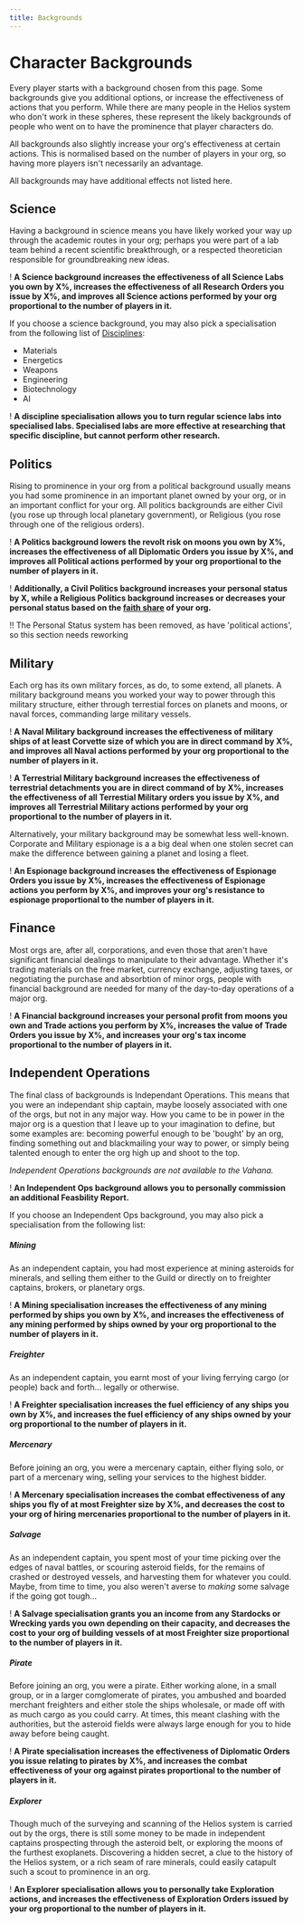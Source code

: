 ```yaml
---
title: Backgrounds
---
```


# Character Backgrounds

Every player starts with a background chosen from this page. Some backgrounds give you additional options, or increase the effectiveness of actions that you perform. While there are many people in the Helios system who don't work in these spheres, these represent the likely backgrounds of people who went on to have the prominence that player characters do.

All backgrounds also slightly increase your org's effectiveness at certain actions. This is normalised based on the number of players in your org, so having more players isn't necessarily an advantage.

All backgrounds may have additional effects not listed here.

## Science

Having a background in science means you have likely worked your way up through the academic routes in your org; perhaps you were part of a lab team behind a recent scientific breakthrough, or a respected theoretician responsible for groundbreaking new ideas.

! **A Science background increases the effectiveness of all Science Labs you own by X%, increases the effectiveness of all Research Orders you issue by X%, and improves all Science actions performed by your org proportional to the number of players in it.**

If you choose a science background, you may also pick a specialisation from the following list of [Disciplines](/science):

- Materials
- Energetics
- Weapons
- Engineering
- Biotechnology
- AI

! **A discipline specialisation allows you to turn regular science labs into specialised labs. Specialised labs are more effective at researching that specific discipline, but cannot perform other research.**

## Politics

Rising to prominence in your org from a political background usually means you had some prominence in an important planet owned by your org, or in an important conflict for your org. All politics backgrounds are either Civil (you rose up through local planetary government), or Religious (you rose through one of the religious orders).

! **A Politics background lowers the revolt risk on moons you own by X%, increases the effectiveness of all Diplomatic Orders you issue by X%, and improves all Political actions performed by your org proportional to the number of players in it.**

! **Additionally, a Civil Politics background increases your personal status by X, while a Religious Politics background increases or decreases your personal status based on the [faith share](/religion) of your org.**

!! The Personal Status system has been removed, as have 'political actions', so this section needs reworking

## Military

Each org has its own military forces, as do, to some extend, all planets. A military background means you worked your way to power through this military structure, either through terrestial forces on planets and moons, or naval forces, commanding large military vessels.

! **A Naval Military background increases the effectiveness of military ships of at least Corvette size of which you are in direct command by X%, and improves all Naval actions performed by your org proportional to the number of players in it.**

! **A Terrestrial Military background increases the effectiveness of terrestrial detachments you are in direct command of by X%, increases the effectiveness of all Terrestial Military orders you issue by X%, and improves all Terrestrial Military actions performed by your org proportional to the number of players in it.**

Alternatively, your military background may be somewhat less well-known. Corporate and Military espionage is a a big deal when one stolen secret can make the difference between gaining a planet and losing a fleet.

! **An Espionage background increases the effectiveness of Espionage Orders you issue by X%, increases the effectiveness of Espionage actions you perform by X%, and improves your org's resistance to espionage proportional to the number of players in it.**

## Finance

Most orgs are, after all, corporations, and even those that aren't have significant financial dealings to manipulate to their advantage. Whether it's trading materials on the free market, currency exchange, adjusting taxes, or negotiating the purchase and absorbtion of minor orgs, people with financial background are needed for many of the day-to-day operations of a major org.

! **A Financial background increases your personal profit from moons you own and Trade actions you perform by X%, increases the value of Trade Orders you issue by X%, and increases your org's tax income proportional to the number of players in it.**

## Independent Operations

The final class of backgrounds is Independant Operations. This means that you were an independant ship captain, maybe loosely associated with one of the orgs, but not in any major way. How you came to be in power in the major org is a question that I leave up to your imagination to define, but some examples are: becoming powerful enough to be 'bought' by an org, finding something out and blackmailing your way to power, or simply being talented enough to enter the org high up and shoot to the top.

_Independent Operations backgrounds are not available to the Vahana._

! **An Independent Ops background allows you to personally commission an additional Feasbility Report.**

If you choose an Independent Ops background, you may also pick a specialisation from the following list:

##### Mining

As an independent captain, you had most experience at mining asteroids for minerals, and selling them either to the Guild or directly on to freighter captains, brokers, or planetary orgs.

! **A Mining specialisation increases the effectiveness of any mining performed by ships you own by X%, and increases the effectiveness of any mining performed by ships owned by your org proportional to the number of players in it.**

##### Freighter

As an independent captain, you earnt most of your living ferrying cargo (or people) back and forth... legally or otherwise.

! **A Freighter specialisation increases the fuel efficiency of any ships you own by X%, and increases the fuel efficiency of any ships owned by your org proportional to the number of players in it.**

##### Mercenary

Before joining an org, you were a mercenary captain, either flying solo, or part of a mercenary wing, selling your services to the highest bidder.

! **A Mercenary specialisation increases the combat effectiveness of any ships you fly of at most Freighter size by X%, and decreases the cost to your org of hiring mercenaries proportional to the number of players in it.**

##### Salvage

As an independent captain, you spent most of your time picking over the edges of naval battles, or scouring asteroid fields, for the remains of crashed or destroyed vessels, and harvesting them for whatever you could. Maybe, from time to time, you also weren't averse to _making_ some salvage if the going got tough...

! **A Salvage specialisation grants you an income from any Stardocks or Wrecking yards you own depending on their capacity, and decreases the cost to your org of building vessels of at most Freighter size proportional to the number of players in it.**

##### Pirate

Before joining an org, you were a pirate. Either working alone, in a small group, or in a larger comglomerate of pirates, you ambushed and boarded merchant freighters and either stole the ships wholesale, or made off with as much cargo as you could carry. At times, this meant clashing with the authorities, but the asteroid fields were always large enough for you to hide away before being caught.

! **A Pirate specialisation increases the effectiveness of Diplomatic Orders you issue relating to pirates by X%, and increases the combat effectiveness of your org against pirates proportional to the number of players in it.**

##### Explorer

Though much of the surveying and scanning of the Helios system is carried out by the orgs, there is still some money to be made in independent captains prospecting through the asteroid belt, or exploring the moons of the furthest exoplanets. Discovering a hidden secret, a clue to the history of the Helios system, or a rich seam of rare minerals, could easily catapult such a scout to prominence in an org.

! **An Explorer specialisation allows you to personally take Exploration actions, and increases the effectiveness of Exploration Orders issued by your org proportional to the number of players in it.**